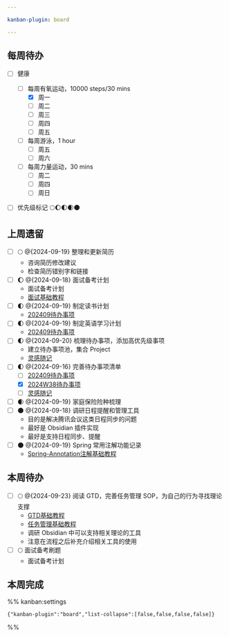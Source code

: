 ```yaml
---

kanban-plugin: board

---
```


## 每周待办

- [ ] 健康
	- [ ] 每周有氧运动，10000 steps/30 mins
		- [x] 周一 
		- [ ] 周二 
		- [ ] 周三 
		- [ ] 周四 
		- [ ] 周五
	- [ ] 每周游泳，1 hour
		- [ ] 周五 
		- [ ] 周六
	- [ ] 每周力量运动，30 mins
		- [ ] 周二 
		- [ ] 周四
		- [ ] 周日
- [ ] 优先级标记
	🌕🌔🌓🌒🌑


## 上周遗留

- [ ] 🌕 @{2024-09-19} 整理和更新简历
	- 咨询简历修改建议
	- 检查简历错别字和链接
- [ ] 🌔 @{2024-09-18} 面试备考计划
	- 面试备考计划
	- [面试基础教程](work/career/interview/面试基础教程.md)
- [ ] 🌓 @{2024-09-19} 制定读书计划
	- [202409待办事项](schedule/todo/monthly/202409待办事项.md)
- [ ] 🌓 @{2024-09-19} 制定英语学习计划
	- [202409待办事项](schedule/todo/monthly/202409待办事项.md)
- [ ] 🌓 @{2024-09-20} 梳理待办事项，添加高优先级事项
	- 建立待办事项池，集合 Project
	- [灵感随记](灵感随记.md)
- [ ] 🌓 @{2024-09-16} 完善待办事项清单 
	- [ ] [202409待办事项](schedule/todo/monthly/202409待办事项.md)
	- [x] [2024W38待办事项](schedule/todo/weekly/2024W38待办事项.md)
	- [ ] [灵感随记](灵感随记.md)
- [ ] 🌒 @{2024-09-19} 家庭保险险种梳理
- [ ] 🌑 @{2024-09-18} 调研日程提醒和管理工具
	- 目的是解决腾讯会议这类日程同步的问题
	- 最好是 Obsidian 插件实现
	- 最好是支持日程同步、提醒
- [ ] 🌑 @{2024-09-19} Spring 常用注解功能记录
	- [Spring-Annotation注解基础教程](work/framework/Back-End/Spring/SpringFramework/Spring-Annotation注解基础教程.md)


## 本周待办

- [ ] 🌕 @{2024-09-23} 阅读 GTD，完善任务管理 SOP，为自己的行为寻找理论支撑
	- [GTD基础教程](learning/methodology/management/Task/GTD基础教程.md)
	- [任务管理基础教程](learning/methodology/management/Task/任务管理基础教程.md)
	- 调研 Obsidian 中可以支持相关理论的工具
	- 注意在流程之后补充介绍相关工具的使用
- [ ] 🌕 面试备考刷题
	- 面试备考计划


## 本周完成





%% kanban:settings
```
{"kanban-plugin":"board","list-collapse":[false,false,false,false]}
```
%%